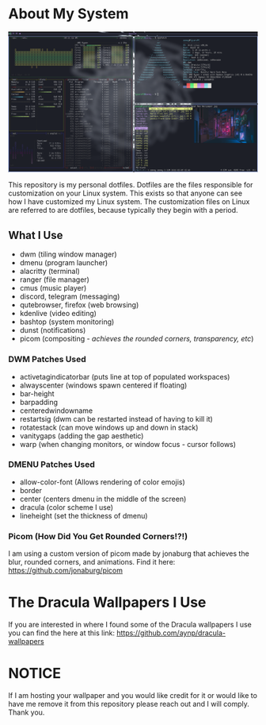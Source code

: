 # About My System
![](Pictures/dracula_rice.png)

This repository is my personal dotfiles. Dotfiles are the files responsible for customization on your Linux system. This exists so that anyone can see how I have customized my Linux system. The customization files on Linux are referred to are dotfiles, because typically they begin with a period.

## What I Use
- dwm (tiling window manager)
- dmenu (program launcher)
- alacritty (terminal)
- ranger (file manager)
- cmus (music player)
- discord, telegram (messaging)
- qutebrowser, firefox (web browsing)
- kdenlive (video editing)
- bashtop (system monitoring)
- dunst (notifications)
- picom (compositing - *achieves the rounded corners, transparency, etc*)

### DWM Patches Used
- activetagindicatorbar (puts line at top of populated workspaces)
- alwayscenter (windows spawn centered if floating)
- bar-height
- barpadding
- centeredwindowname
- restartsig (dwm can be restarted instead of having to kill it)
- rotatestack (can move windows up and down in stack)
- vanitygaps (adding the gap aesthetic)
- warp (when changing monitors, or window focus - cursor follows)

### DMENU Patches Used
- allow-color-font (Allows rendering of color emojis)
- border
- center (centers dmenu in the middle of the screen)
- dracula (color scheme I use)
- lineheight (set the thickness of dmenu)

### Picom (How Did You Get Rounded Corners!?!)
I am using a custom version of picom made by jonaburg that achieves the blur, rounded corners, and animations. Find it here: https://github.com/jonaburg/picom

# The Dracula Wallpapers I Use
If you are interested in where I found some of the Dracula wallpapers I use you can find the here at this link: https://github.com/aynp/dracula-wallpapers
# NOTICE
If I am hosting your wallpaper and you would like credit for it or would like to have me remove it from this repository please reach out and I will comply. Thank you.
